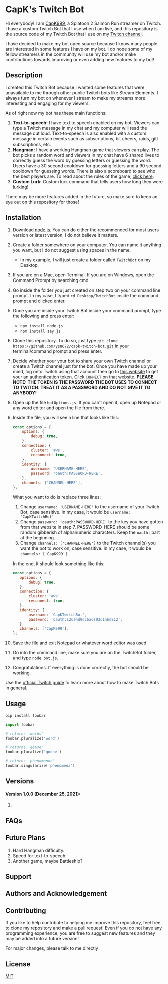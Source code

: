 # CapK's Twitch Bot

Hi everybody! I am [CapK999](https://www.twitch.tv/capk999), a Splatoon 2 Salmon Run streamer on Twitch. I have a custom Twitch Bot that I use when I am live, and this repository is the source code of my Twitch Bot that I use on my [Twitch channel](https://www.twitch.tv/capk999). 

I have decided to make my bot open source because I know many people are interested in some features I have on my bot. I do hope some of my fellow streamers in the community will use my bot and/or make contributions towards improving or even adding new features to my bot! 

## Description

I created this Twitch Bot because I wanted some features that were unavailable to me through other public Twitch bots like Stream Elements. I always turn my bot on whenever I stream to make my streams more interesting and engaging for my viewers.

As of right now my bot has these main functions:
1. **Text-to-speech:** I have text to speech enabled on my bot. Viewers can type a Twitch message in my chat and my computer will read the message out loud. Text-to-speech is also enabled with a custom message in certain events such as subscriptions, bit cheers, raids, gift subscriptions, etc. 
2. **Hangman:** I have a working Hangman game that viewers can play. The bot picks a random word and viewers in my chat have 6 shared lives to correctly guess the word by guessing letters or guessing the word. Users have a 30 second cooldown for guessing letters and a 90 second cooldown for guessing words. There is also a scoreboard to see who the best players are. To read about the rules of the game, [click here](https://en.wikipedia.org/wiki/Hangman_(game)).  
3. **Custom Lurk:** Custom lurk command that tells users how long they were lurking! 

There may be more features added in the future, so make sure to keep an eye out on this repository for those!

## Installation

1. Download [node.js](https://nodejs.org/en/). You can do either the recommended for most users version or latest version, I do not believe it matters. 
2. Create a folder somewhere on your computer. You can name it anything you want, but I do not suggest using spaces in the name. 
   - In my example, I will just create a folder called `TwitchBot` on my Desktop. 
3. If you are on a Mac, open Terminal. If you are on Windows, open the Command Prompt by searching cmd. 
4. Go inside the folder you just created on step two on your command line prompt. In my case, I typed `cd Desktop/TwitchBot` inside the command prompt and clicked enter.  
5. Once you are inside your Twitch Bot inside your command prompt, type the following and press enter:
   - `npm install node.js`
   - `npm install say.js`
6. Clone this repository. To do so, just type `git clone https://github.com/ys8672/capk-twitch-bot.git` in your terminal/command prompt and press enter.
7. Decide whether your your bot to share your own Twitch channel or create a Twitch channel just for the bot. Once you have made up your mind, log onto Twitch using that account then go to [this website](https://twitchapps.com/tmi/) to get your an authentication token. Click `CONNECT` on that website. 
**PLEASE NOTE: THE TOKEN IS THE PASSWORD THE BOT USES TO CONNECT TO TWITCH. TREAT IT AS A PASSWORD AND DO NOT GIVE IT TO ANYBODY!**
8. Open up the file `botOptions.js`. If you can't open it, open up Notepad or any word editor and open the file from there. 
9. Inside the file, you will see a line that looks like this: 
   ```javascript
   const options = {
       options: {
           debug: true,
       },
       connection: {
           cluster: 'aws',
           reconnect: true,
       },
       identity: {
           username: 'USERNAME-HERE',
           password: 'oauth:PASSWORD-HERE',
       },
       channels: ['CHANNEL-HERE'],
   };
   ```
   What you want to do is replace three lines:
      1. Change `username: 'USERNAME-HERE'` to the username of your Twitch Bot, case      sensitive. In my case, it would be `username: 'CapKTwitchBot'`
      2. Change `password: 'oauth:PASSWORD-HERE'` to the key you have gotten from that website in step 7. PASSWORD-HERE should be some random gibberish of alphanumeric characters. Keep the `oauth:` part at the beginning.
      3. Change `channels: ['CHANNEL-HERE']` to the Twitch channel(s) you want the bot to work on, case sensitive. In my case, it would be `channels: ['CapK999']`.

   In the end, it should look something like this:
      ```javascript
      const options = {
         options: {
             debug: true,
         },
         connection: {
             cluster: 'aws',
             reconnect: true,
         },
         identity: {
             username: 'CapKTwitchBot',
             password: 'oauth:s2uehd9dcbaos03u1nhd812',
         },
         channels: ['CapK999'],
     };
   ```
10. Save the file and exit Notepad or whatever word editor was used.
11. Go into the command line, make sure you are on the TwitchBot folder, and type `node bot.js`.
12. Congratulations. If everything is done correctly, the bot should be working. 

Use the [official Twitch guide](https://dev.twitch.tv/docs/irc) to learn more about how to make Twitch Bots in general.

## Usage

```bash
pip install foobar
```

```python
import foobar

# returns 'words'
foobar.pluralize('word')

# returns 'geese'
foobar.pluralize('goose')

# returns 'phenomenon'
foobar.singularize('phenomena')
```

## Versions

#### Version 1.0.0 (December 25, 2021):
1. 


## FAQs


## Future Plans

1. Hard Hangman difficulty.
2. Speed for text-to-speech.
3. Another game, maybe Battleship? 

## Support



## Authors and Acknowledgement

## Contributing
If you like to help contribute to helping me improve this repository, feel free to clone my repository and make a pull request! Even if you do not have any programming experience, you are free to suggest new features and they may be added into a future version! 

For major changes, please talk to me directly .

## License
[MIT](https://choosealicense.com/licenses/mit/)